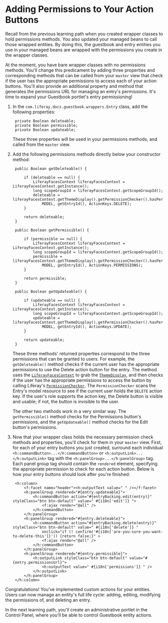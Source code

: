 # Adding Permissions to Your Action Buttons [](id=adding-permissions-to-your-action-buttons)

Recall from the previous learning path when you created wrapper classes to hold
permissions methods. You also updated your managed beans to call those wrapped
entities. By doing this, the guestbook and entry entities you use in your
managed beans are wrapped with the permissions you create in the wrapper
classes. 

At the moment, you have bare wrapper classes with no permissions methods. You'll
change this predicament by adding three properties and corresponding methods
that can be called from your `master` view that check if the user has the
appropriate permissions to access each of your action buttons. You'll also
provide an additional property and method that generates the permissions URL for
managing an entry's permissions. It's time to expand your Guestbook portlet's
entry permissioning! 

1. In the `com.liferay.docs.guestbook.wrappers.Entry` class, add the
   following properties: 

        private Boolean deleteable;
        private Boolean permissible;
        private Boolean updateable;

    These three properties will be used in your permissions methods, and called
    from the `master` view. 

2. Add the following permissions methods directly below your constructor method:

        public Boolean getDeleteable() {

            if (deleteable == null) {
                LiferayFacesContext liferayFacesContext = LiferayFacesContext.getInstance();
                long scopeGroupId = liferayFacesContext.getScopeGroupId();
                deleteable = liferayFacesContext.getThemeDisplay().getPermissionChecker().hasPermission(scopeGroupId,
                    MODEL, getEntryId(), ActionKeys.DELETE);
            }

            return deleteable;
        }

        public Boolean getPermissible() {

            if (permissible == null) {
                LiferayFacesContext liferayFacesContext = LiferayFacesContext.getInstance();
                long scopeGroupId = liferayFacesContext.getScopeGroupId();
                permissible = liferayFacesContext.getThemeDisplay().getPermissionChecker().hasPermission(scopeGroupId,
                    MODEL, getEntryId(), ActionKeys.PERMISSIONS);
            }

            return permissible;
        }

        public Boolean getUpdateable() {

            if (updateable == null) {
                LiferayFacesContext liferayFacesContext = LiferayFacesContext.getInstance();
                long scopeGroupId = liferayFacesContext.getScopeGroupId();
                updateable = liferayFacesContext.getThemeDisplay().getPermissionChecker().hasPermission(scopeGroupId,
                    MODEL, getEntryId(), ActionKeys.UPDATE);
            }

            return updateable;
        }

    These three methods' returned properties correspond to the three permissions
    that can be granted to users. For example, the `getDeleteable()` method
    checks if the current user has the appropriate permissions to use the Delete
    action button for the entry. The method uses the
    [`LiferayFacesContext`](https://github.com/liferay/liferay-faces-portal/blob/3.0.0/portal/src/main/java/com/liferay/faces/portal/context/LiferayFacesContext.java)
    to grab the
    [`ThemeDisplay`](https://github.com/liferay/liferay-portal/blob/6.2.x/portal-service/src/com/liferay/portal/theme/ThemeDisplay.java),
    and then checks if the user has the appropriate permissions to access the
    button by calling Liferay's
    [`PermissionChecker`](https://github.com/liferay/liferay-portal/blob/6.2.x/portal-service/src/com/liferay/portal/security/permission/PermissionChecker.java).
    The `PermissionChecker` scans the Entry's model resource to see if the
    current user holds the `DELETE` action key. If the user's role supports the
    action key, the Delete button is visible and usable; if not, the button is
    invisible to the user. 

    The other two methods work in a very similar way. The `getPermissible()`
    method checks for the Permissions button's permissions, and the
    `getUpdateable()` method checks for the Edit button's permissions. 

3. Now that your wrapper class holds the necessary permission check methods and
   properties, you'll check for them in your `master` view. First, for each of
   your entry buttons you just created, surround each individual
   `<h:commandButton>...</h:commandButton>` or
   `<h:outputLink>...</h:outputLink>` tag with the
   `<h:panelGroup>...</h:panelGroup>` tag. Each panel group tag should contain
   the `rendered` element, specifying the appropriate permission to check for
   each action button. Below is how your entry buttons should look after you're
   finished: 

        <h:column>
            <f:facet name="header"><h:outputText value=" " /></f:facet>
            <h:panelGroup rendered="#{entry.updateable}">
                <h:commandButton action="#{entryBacking.edit(entry)}" styleClass="btn btn-default" value=" #{i18n['edit']} ">
                    <f:ajax render="@all" />
                </h:commandButton>
            </h:panelGroup>
            <h:panelGroup rendered="#{entry.deleteable}">
                <h:commandButton action="#{entryBacking.delete(entry)}" styleClass="btn btn-default" value=" #{i18n['delete']} "
                    onclick="if (! confirm('#{i18n['are-you-sure-you-want-to-delete-this']}')) {return false;}" >
                    <f:ajax render="@all" />
                </h:commandButton>
            </h:panelGroup>
            <h:panelGroup rendered="#{entry.permissible}">
                <h:outputLink styleClass="btn btn-default" value="#{entry.permissionsUrl}">
                    <h:outputText value=" #{i18n['permissions']} " />
                </h:outputLink>
            </h:panelGroup>
        </h:column>

Congratulations! You've implemented custom actions for your entities. Users can
now manage an entity's full life cycle: adding, editing, modifying the
permissions of, and deleting an entry. 

In the next learning path, you'll create an administrative portlet in the
Control Panel, where you'll be able to control Guestbook entity actions. 
